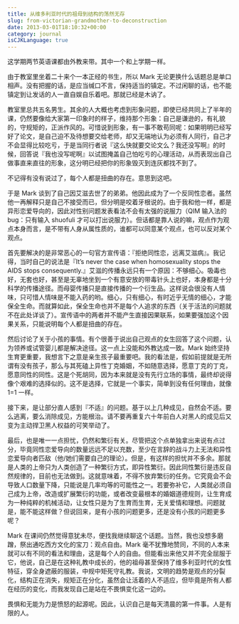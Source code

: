 ```yaml
---
title: 从维多利亚时代的祖母到结构的荡然无存
slug: from-victorian-grandmother-to-deconstruction
date: 2013-03-01T18:10:32+00:00
category: journal
isCJKLanguage: true
---
```

这学期两节英语课都由外教来带。其中一个和上学期一样。

由于教室里坐着二十来个一本正经的书生，所以 Mark 无论更换什么话题总是单口相声。没有把握的话，是应当缄口不言，保持适当的镇定。不过闲聊的话，也不能镇定到让发话的人一直自娱自乐着吧。那就已经是木讷了。

教室里总共五名男生。其余的人大概也考虑到形象问题，即使已经共同上了半年的课，仍然要像给大家第一印象时的样子，维持那个形象：自己是谦逊的，有礼貌的，守规矩的，正派作风的。可惜说到形象，有一事不敢苟同呢：如果明明已经写好了论文，是自己迫不及待想要交给老师，却又无端地认为必须有人同行，自己才不会显得比较吃亏，于是当同行者说『这么快就要交论文么？我还没写啊』的时候，回答说『我也没写呢啊』以试图掩盖自己怕吃亏的心理活动，从而表现出自己做事直来直往的形象，这分明已经把你的形象毁灭到连灰都找不到了。

不记得有没有说过了，每个人都是扭曲的存在。意思到这吧。

于是 Mark 谈到了自己因艾滋去世了的弟弟。他因此成为了一个反同性恋者。虽然他一再解释只是自己不接受而已，但分明是咬着牙根说的。由于我和他一样，都是异形恋爱导向的，因此对性别问题发表看法不会有太强的说服力（QIM 输入法的 bug：只有输入 shuofuli 才可以打出说服力）。但话都是靠人说的嘛，观点作为观点本身而言，是不带有人身从属性质的，谁都可以同意某个观点，也可以反对某个观点。

首先要解决的是非常恶心的一句官方宣传语：『拒绝同性恋，远离艾滋病』。我记得，当时自己的说法是『It&#8217;s never the case when homosexuality stops the AIDS stops consequently.』艾滋的传播永远只有一个原因：不够细心。吸毒也好，无套也好，甚至是无辜地坐到一个有意安放的带毒针头上也好，本身都是十分科学的传播途径。而母婴传播只是直接传播的一个衍生品。这样说会很没有人情味，只可惜人情味是不能入药的哟。细心，只有细心，有时近乎无情的细心，才能保全生命。而就算如此，保全生命也并不是每个人追求的东西（关于活法的问题就不在此处详谈了）。宣传语中的两者并不能产生直接因果联系，如果要强加这个因果关系，只能说明每个人都是扭曲的存在。

然后讨论了关于小孩的事情。有个很善于说出自己观点的女生回答了这个问题，认为领养或试管婴儿都是解决途径。这一点上没能和外教达成一致。Mark 始终坚持生育更重要，我想言下之意是亲生孩子最重要吧。我的看法是，假如前提就是无所谓有没有孩子，那么与其死磕上异性丁克婚姻，不如随意选择，愿意丁克的丁克，愿意同性的同性。这是个死胡同，因为本来就是没有先行立场的事情，最终却说得像个艰难的选择似的。这不是选择，它就是一个事实，简单到没有任何理由，就像 1=1 一样。

接下来，是让部分直人感到『不适』的问题。基于以上几种成见，自然会不适。要么逃离，要么消除成见，方能根治。请不要再重复六十年前白人对黑人的成见后又变为主动捍卫黑人权益的可笑举动了。

最后，也是唯一一点担忧，仍然和繁衍有关。尽管把这个点单独拿出来说有点过分，毕竟同性恋爱导向的数量远远不足以充数，至少在言辞的战斗力上无法和异性恋爱导向者匹敌（他/她们需要自己的理论）。但是，有这样的担忧并不多余。那就是人类的上帝只为人类创造了一种繁衍方式，即异性繁衍。因此同性繁衍是违反自然规律的，目前也无法做到。这就意味着，不得不放弃繁衍的任务。它究竟会不会导致人口数量下降，只能说是几率均等的可能性之一。若要弥补它，人类就必须自己成为上帝，改造或扩展繁衍的功能，或者改变最根本的婚姻道德规则，让生育成为一种纯粹的机械活动，让女性只是为了生育而生育，无关爱情和理想。问题就是，能不能这样做？但说回来，是有小孩的问题更多，还是没有小孩的问题更多呢？

Mark 在课间仍然觉得意犹未尽，便找我继续聊这个话题。当然，我也没想多磨蹭，祭出通吃西方文化的宝刀：观点自由。Mark 毫不犹豫地赞同，不同的人本来就可以有不同的看法和理由，这是每个人的自由。但能看出来他又并不完全屈服于它，他说，自己是在这种礼教中成长的，他的祖母甚至保持了维多利亚时代的女性特征，穿全身遮蔽的服装，中规中矩死守礼教。我说，文明的趋势是观点的分裂化，结构正在消失，规矩正在分化，虽然会让活着的人不适应，但毕竟是所有人都在经历的变化，而我发现自己是站在不畏惧变化这一边的。

畏惧和无能为力是愤怒的起源呢。因此，认识自己是每天清晨的第一件事。人是有限的人。